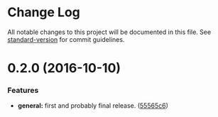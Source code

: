 # Change Log

All notable changes to this project will be documented in this file. See [standard-version](https://github.com/conventional-changelog/standard-version) for commit guidelines.

<a name="0.2.0"></a>
# 0.2.0 (2016-10-10)


### Features

* **general:** first and probably final release. ([55565c6](https://github.com/baptistemanson/epilogue-association-write/commit/55565c6))
